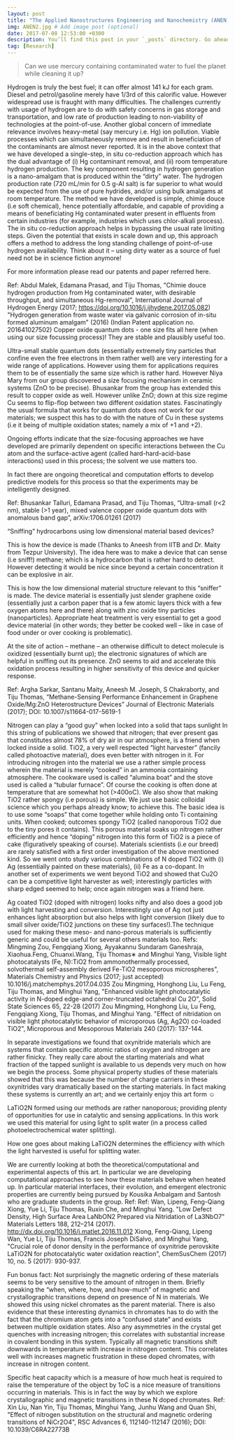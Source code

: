 ```yaml
---
layout: post
title: "The Applied Nanostructures Engineering and Nanochemistry (ANEN) Research Group"
img: ANEN2.jpg # Add image post (optional)
date: 2017-07-08 12:53:00 +0300
description: You’ll find this post in your `_posts` directory. Go ahead and edit it and re-build the site to see your changes. # Add post description (optional)
tag: [Research]
---
```

> Can we use mercury containing contaminated water to fuel the planet while cleaning it up?  

Hydrogen is truly the best fuel; it can offer almost 141 kJ for each gram. Diesel and petrol/gasoline merely have 1/3rd of this calorific value. However widespread use is fraught with many difficulties. 
The challenges currently with usage of hydrogen are to do with safety concerns in gas storage and transportation, and low rate of production leading to non-viability of technologies at the point-of-use. 
Another global concern of immediate relevance involves heavy-metal (say mercury i.e. Hg) ion pollution. Viable processes which can simultaneously remove and result in beneficiation of the contaminants are almost never reported. 
It is in the above context that we have developed a single-step, in situ co-reduction approach which has the dual advantage of (i) Hg contaminant removal, and (ii) room temperature hydrogen production. The key component resulting in hydrogen generation is a nano-amalgam that is produced within the “dirty” water. The hydrogen production rate (720 mL/min for 0.5 g-Al salt) is far superior to what would be expected from the use of pure hydrides, and/or using bulk amalgams at room temperature. 
The method we have developed is simple, chimie douce (i.e soft chemical), hence potentially affordable, and capable of providing a means of beneficiating Hg contaminated water present in effluents from certain industries (for example, industries which uses chlor-alkali process). The in situ co-reduction approach helps in bypassing the usual rate limiting steps. Given the potential that exists in scale down and up, this approach offers a method to address the long standing challenge of point-of-use hydrogen availability.
Think about it – using dirty water as a source of fuel need not be in science fiction anymore!  

For more information please read our patents and paper referred here. 

Ref: Abdul Malek, Edamana Prasad, and Tiju Thomas, "Chimie douce hydrogen production from Hg contaminated water, with desirable throughput, and simultaneous Hg-removal", International Journal of Hydrogen Energy (2017; https://doi.org/10.1016/j.ijhydene.2017.05.082)
"Hydrogen generation from waste water via galvanic corrosion of in-situ formed aluminum amalgam" (2016) (Indian Patent application no. 201641027502)
Copper oxide quantum dots - one size fits all here (when using our size focussing process)! They are stable and plausibly useful too. 

Ultra-small stable quantum dots (essentially extremely tiny particles that confine even the free electrons in them rather well) are very interesting for a wide range of applications. However using them for applications requires them to be of essentially the same size which is rather hard. However Niya Mary from our group discovered a size focusing mechanism in ceramic systems (ZnO to be precise). Bhusankar from the group has extended this result to copper oxide as well. However unlike ZnO; down at this size regime Cu seems to flip-flop between two different oxidation states. Fascinatingly the usual formula that works for quantum dots does not work for our materials; we suspect this has to do with the nature of Cu in these systems (i.e it being of multiple oxidation states; namely a mix of +1 and +2). 

Ongoing efforts indicate that the size-focusing approaches we have developed are primarily dependent on specific interactions between the Cu atom and the surface-active agent (called hard-hard-acid-base interactions) used in this process; the solvent we use matters too. 

In fact there are ongoing theoretical and computation efforts to develop predictive models for this process so that the experiments may be intelligently designed. 

Ref: Bhusankar Talluri, Edamana Prasad, and Tiju Thomas, “Ultra-small (r<2 nm), stable (>1 year), mixed valence copper oxide quantum dots with anomalous band gap”, arXiv:1706.01261  (2017) 

“Sniffing” hydrocarbons using low dimensional material based devices?

This is how the device is made (Thanks to Aneesh from IITB and Dr. Maity from Tezpur University). The idea here was to make a device that can sense (i.e sniff!) methane; which is a hydrocarbon that is rather hard to detect. However detecting it would be nice since beyond a certain concentration it can be explosive in air. 

This is how the low dimensional material structure relevant to this “sniffer” is made. The device material is essentially just slender graphene oxide (essentially just a carbon paper that is a few atomic layers thick with a few oxygen atoms here and there) along with zinc oxide tiny particles (nanoparticles). Appropriate heat treatment is very essential to get a good device material (in other words; they better be cooked well – like in case of food under or over cooking is problematic). 

At the site of action – methane – an otherwise difficult to detect molecule is oxidized (essentially burnt up); the electronic signatures of which are helpful in sniffing out its presence. ZnO seems to aid and accelerate this oxidation process resulting in higher sensitivity of this device and quicker response. 

Ref: Argha Sarkar, Santanu Maity, Aneesh M. Joseph, S Chakraborty, and Tiju Thomas, “Methane-Sensing Performance Enhancement in Graphene Oxide/Mg:ZnO Heterostructure Devices” Journal of Electronic Materials (2017); DOI: 10.1007/s11664-017-5619-1

Nitrogen can play a “good guy” when locked into a solid that taps sunlight 
In this string of publications we showed that nitrogen; that ever present gas that constitutes almost 78% of dry air in our atmosphere, is a friend when locked inside a solid. TiO2, a very well respected “light harvester” (fancily called photoactive material), does even better with nitrogen in it. For introducing nitrogen into the material we use a rather simple process wherein the material is merely “cooked” in an ammonia containing atmosphere. The cookware used is called “alumina boat” and the stove used is called a “tubular furnace”. Of course the cooking is often done at temperature that are somewhat hot (>400oC). 
We also show that making TiO2 rather spongy (i.e porous) is simple. We just use basic colloidal science which you perhaps already know; to achieve this. The basic idea is to use some “soaps” that come together while holding onto Ti containing units. When cooked; outcomes spongy TiO2 (called nanoporous TiO2 due to the tiny pores it contains). This porous material soaks up nitrogen rather efficiently and hence “doping” nitrogen into this form of TiO2 is a piece of cake (figuratively speaking of course). 
Materials scientists (i.e our breed) are rarely satisfied with a first order investigation of the above mentioned kind. So we went onto study various combinations of N doped TiO2 with (i) Ag (essentially painted on these materials), (ii) Fe as a co-dopant. In another set of experiments we went beyond TiO2 and showed that Cu2O can be a competitive light harvester as well; interestingly particles with sharp edged seemed to help; once again nitrogen was a friend here. 

Ag coated TiO2 (doped with nitrogen) looks nifty and also does a good job with light harvesting and conversion. Interestingly use of Ag not just enhances light absorption but also helps with light conversion (likely due to small silver oxide/TiO2 junctions on these tiny surfaces!).The technique used for making these meso- and nano-porous materials is sufficiently generic and could be useful for several others materials too. 
Refs: Mingming Zou, Fengqiang Xiong, Ayyakannu Sundaram Ganeshraja, Xiaohua.Feng, Chuanxi.Wang, Tiju Thomas∗ and Minghui Yang, Visible light photocatalysts (Fe, N):TiO2 from ammonothermally processed, solvothermal self-assembly derived Fe-TiO2 mesoporous microspheres", Materials Chemistry and Physics (2017; just accepted) 10.1016/j.matchemphys.2017.04.035
Zou Mingming, Honghong Liu, Lu Feng, Tiju Thomas, and Minghui Yang, "Enhanced visible light photocatalytic activity in N-doped edge-and corner-truncated octahedral Cu 2O", Solid State Sciences 65, 22-28 (2017)
Zou Mingming, Honghong Liu, Lu Feng, Fengqiang Xiong, Tiju Thomas, and Minghui Yang. "Effect of nitridation on visible light photocatalytic behavior of microporous (Ag, Ag2O) co-loaded TiO2", Microporous and Mesoporous Materials 240 (2017): 137-144.

In separate investigations we found that oxynitride materials which are systems that contain specific atomic ratios of oxygen and nitrogen are rather finicky. They really care about the starting materials and what fraction of the tapped sunlight is available to us depends very much on how we begin the process. Some physical property studies of these materials showed that this was because the number of charge carriers in these oxynitrides vary dramatically based on the starting materials. In fact making these systems is currently an art; and we certainly enjoy this art form ☺ 

LaTiO2N formed using our methods are rather nanoporous; providing plenty of opportunities for use in catalytic and sensing applications. In this work we used this material for using light to split water (in a process called photoelectrochemical water splitting). 

How one goes about making LaTiO2N determines the efficiency with which the light harvested is useful for splitting water. 

We are currently looking at both the theoretical/computational and experimental aspects of this art. In particular we are developing computational approaches to see how these materials behave when heated up. In particular material interfaces, their evolution, and emergent electronic properties are currently being pursued by Kousika Anbalgam and Santosh who are graduate students in the group. 
Ref: 
Ref: Wan, Lipeng, Feng-Qiang Xiong, Yue Li, Tiju Thomas, Ruxin Che, and Minghui Yang. "Low Defect Density, High Surface Area LaNbON2 Prepared via Nitridation of La3NbO7" Materials Letters 188, 212–214 (2017). http://dx.doi.org/10.1016/j.matlet.2016.11.012
Xiong, Feng-Qiang, Lipeng Wan, Yue Li, Tiju Thomas, Francis Joseph DiSalvo, and Minghui Yang, "Crucial role of donor density in the performance of oxynitride perovskite LaTiO2N for photocatalytic water oxidation reaction", ChemSusChem (2017)  10, no. 5 (2017): 930-937.

Fun bonus fact: 
Not surprisingly the magnetic ordering of these materials seems to be very sensitive to the amount of nitrogen in them. Briefly speaking the “when, where, how, and how-much” of magnetic and crystallographic transitions depend on presence of N in materials. We showed this using nickel chromates as the parent material. 
There is also evidence that these interesting dynamics in chromates has to do with the fact that the chromium atom gets into a “confused state” and exists between multiple oxidation states. Also any asymmetries in the crystal get quenches with increasing nitrogen; this correlates with substantial increase in covalent bonding in this system.  Typically all magnetic transitions shift downwards in temperature with increase in nitrogen content. This correlates well with increases magnetic frustration in these doped chromates, with increase in nitrogen content.

Specific heat capacity which is a measure of how much heat is required to raise the temperature of the object by 1oC is a nice measure of transitions occurring in materials. This is in fact the way by which we explore crystallographic and magnetic transitions in these N doped chromates. 
Ref: Xin Liu,   Nan Yin,   Tiju Thomas,   Minghui Yang,  Junhu Wang and   Quan Shi, "Effect of nitrogen substitution on the structural and magnetic ordering transitions of NiCr2O4", RSC Advances 6, 112140-112147 (2016); DOI: 10.1039/C6RA22773B
